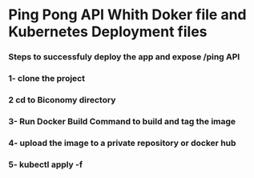 # Ping Pong API Whith Doker file and Kubernetes Deployment files 

### Steps to successfuly deploy the app and expose /ping API
### 1- clone the project 
### 2 cd to Biconomy directory
### 3- Run Docker Build Command to build and tag the image
### 4- upload the image to a private repository or docker hub
### 5- kubectl apply -f

